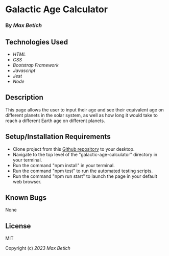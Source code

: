 # **Galactic Age Calculator**

### By _Max Betich_

## Technologies Used

* _HTML_
* _CSS_
* _Bootstrap Framework_
* _Javascript_
* _Jest_
* _Node_

## Description

This page allows the user to input their age and see their equivalent age on different planets in the solar system, as well as how long it would take to reach a different Earth age on different planets.

## Setup/Installation Requirements
 * Clone project from this [Github repository](https://github.com/MaxBetich/galactic-age-calculator.git) to your desktop.
 * Navigate to the top level of the "galactic-age-calculator" directory in your terminal.
 * Run the command "npm install" in your terminal.
 * Run the command "npm test" to run the automated testing scripts.
 * Run the command "npm run start" to launch the page in your default web browser.
 

## Known Bugs

None

## License

MIT

Copyright (c) _2023_ _Max Betich_